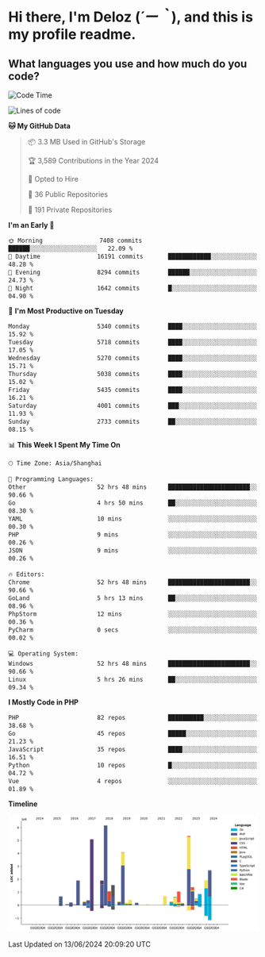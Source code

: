 # **Hi there, I'm Deloz (*´ー｀*), and this is my profile readme.**

## **What languages you use and how much do you code?**

<!--START_SECTION:waka-->
![Code Time](http://img.shields.io/badge/Code%20Time-4%2C197%20hrs%2049%20mins-blue)

![Lines of code](https://img.shields.io/badge/From%20Hello%20World%20I%27ve%20Written-39.9%20million%20lines%20of%20code-blue)

**🐱 My GitHub Data** 

> 📦 3.3 MB Used in GitHub's Storage 
 > 
> 🏆 3,589 Contributions in the Year 2024
 > 
> 💼 Opted to Hire
 > 
> 📜 36 Public Repositories 
 > 
> 🔑 191 Private Repositories 
 > 
**I'm an Early 🐤** 

```text
🌞 Morning                7408 commits        ██████░░░░░░░░░░░░░░░░░░░   22.09 % 
🌆 Daytime                16191 commits       ████████████░░░░░░░░░░░░░   48.28 % 
🌃 Evening                8294 commits        ██████░░░░░░░░░░░░░░░░░░░   24.73 % 
🌙 Night                  1642 commits        █░░░░░░░░░░░░░░░░░░░░░░░░   04.90 % 
```
📅 **I'm Most Productive on Tuesday** 

```text
Monday                   5340 commits        ████░░░░░░░░░░░░░░░░░░░░░   15.92 % 
Tuesday                  5718 commits        ████░░░░░░░░░░░░░░░░░░░░░   17.05 % 
Wednesday                5270 commits        ████░░░░░░░░░░░░░░░░░░░░░   15.71 % 
Thursday                 5038 commits        ████░░░░░░░░░░░░░░░░░░░░░   15.02 % 
Friday                   5435 commits        ████░░░░░░░░░░░░░░░░░░░░░   16.21 % 
Saturday                 4001 commits        ███░░░░░░░░░░░░░░░░░░░░░░   11.93 % 
Sunday                   2733 commits        ██░░░░░░░░░░░░░░░░░░░░░░░   08.15 % 
```


📊 **This Week I Spent My Time On** 

```text
🕑︎ Time Zone: Asia/Shanghai

💬 Programming Languages: 
Other                    52 hrs 48 mins      ███████████████████████░░   90.66 % 
Go                       4 hrs 50 mins       ██░░░░░░░░░░░░░░░░░░░░░░░   08.30 % 
YAML                     10 mins             ░░░░░░░░░░░░░░░░░░░░░░░░░   00.30 % 
PHP                      9 mins              ░░░░░░░░░░░░░░░░░░░░░░░░░   00.26 % 
JSON                     9 mins              ░░░░░░░░░░░░░░░░░░░░░░░░░   00.26 % 

🔥 Editors: 
Chrome                   52 hrs 48 mins      ███████████████████████░░   90.66 % 
GoLand                   5 hrs 13 mins       ██░░░░░░░░░░░░░░░░░░░░░░░   08.96 % 
PhpStorm                 12 mins             ░░░░░░░░░░░░░░░░░░░░░░░░░   00.36 % 
PyCharm                  0 secs              ░░░░░░░░░░░░░░░░░░░░░░░░░   00.02 % 

💻 Operating System: 
Windows                  52 hrs 48 mins      ███████████████████████░░   90.66 % 
Linux                    5 hrs 26 mins       ██░░░░░░░░░░░░░░░░░░░░░░░   09.34 % 
```

**I Mostly Code in PHP** 

```text
PHP                      82 repos            ██████████░░░░░░░░░░░░░░░   38.68 % 
Go                       45 repos            █████░░░░░░░░░░░░░░░░░░░░   21.23 % 
JavaScript               35 repos            ████░░░░░░░░░░░░░░░░░░░░░   16.51 % 
Python                   10 repos            █░░░░░░░░░░░░░░░░░░░░░░░░   04.72 % 
Vue                      4 repos             ░░░░░░░░░░░░░░░░░░░░░░░░░   01.89 % 
```



**Timeline**

![Lines of Code chart](https://raw.githubusercontent.com/deloz/deloz/main/assets/bar_graph.png)


 Last Updated on 13/06/2024 20:09:20 UTC
<!--END_SECTION:waka-->
